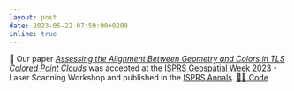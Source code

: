 ```yaml
---
layout: post
date: 2023-05-22 07:59:00+0200
inline: true
---
```


📄 Our paper [*Assessing the Alignment Between Geometry and Colors in TLS Colored Point Clouds*](https://isprs-annals.copernicus.org/articles/X-1-W1-2023/597/2023/) was accepted at the [ISPRS Geospatial Week 2023](https://gsw2023.com/) - Laser Scanning Workshop and published in the [ISPRS Annals](https://www.isprs.org/publications/annals.aspx). [🧑‍💻 Code](https://github.com/zhaoyiww/AssessAlignment)